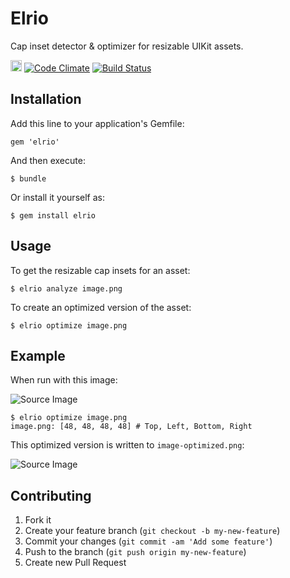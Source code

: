 # Elrio

Cap inset detector & optimizer for resizable UIKit assets.

<a href="http://badge.fury.io/rb/elrio"><img src="https://badge.fury.io/rb/elrio@2x.png" alt="Gem Version" height="18"></a>
<a href="https://codeclimate.com/github/cbguder/elrio"><img src="https://codeclimate.com/github/cbguder/elrio.png" alt="Code Climate"></a>
<a href="https://travis-ci.org/cbguder/elrio"><img src="https://travis-ci.org/cbguder/elrio.png" alt="Build Status"></a>

## Installation

Add this line to your application's Gemfile:

    gem 'elrio'

And then execute:

    $ bundle

Or install it yourself as:

    $ gem install elrio

## Usage

  To get the resizable cap insets for an asset:

    $ elrio analyze image.png

  To create an optimized version of the asset:

    $ elrio optimize image.png

## Example

  When run with this image:

  ![Source Image](https://raw.github.com/cbguder/elrio/master/spec/fixtures/original.png)

    $ elrio optimize image.png
    image.png: [48, 48, 48, 48] # Top, Left, Bottom, Right

  This optimized version is written to `image-optimized.png`:

  ![Source Image](https://raw.github.com/cbguder/elrio/master/spec/fixtures/optimized.png)

## Contributing

1. Fork it
2. Create your feature branch (`git checkout -b my-new-feature`)
3. Commit your changes (`git commit -am 'Add some feature'`)
4. Push to the branch (`git push origin my-new-feature`)
5. Create new Pull Request
